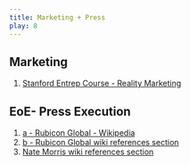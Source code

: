 ```yaml
---
title: Marketing + Press
play: 8
---
```


## Marketing

  01. [Stanford Entrep Course - Reality Marketing](01-stanford-entrep-course-reality-marketing.ppt)

## EoE- Press Execution

  01. [a - Rubicon Global - Wikipedia](01-a-rubicon-global-wikipedia.pdf)
  01. [b - Rubicon Global wiki references section](https://en.wikipedia.org/wiki/Rubicon_Global#References)
  02. [Nate Morris wiki references section](https://en.wikipedia.org/wiki/Nate_Morris#References)

